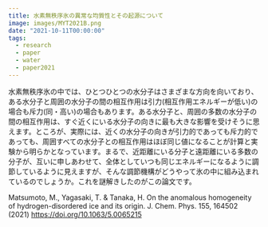 ```yaml
---
title: 水素無秩序氷の異常な均質性とその起源について
image: images/MYT2021B.png
date: "2021-10-11T00:00:00"
tags:
  - research
  - paper
  - water
  - paper2021
---
```

水素無秩序氷の中では、ひとつひとつの水分子はさまざまな方向を向いており、ある水分子と周囲の水分子の間の相互作用は引力(相互作用エネルギーが低い)の場合も斥力(同・高い)の場合もあります。ある水分子と、周囲の多数の水分子の間の相互作用は、すぐ近くにいる水分子の向きに最も大きな影響を受けそうに思えます。ところが、実際には、近くの水分子の向きが引力的であっても斥力的であっても、周囲すべての水分子との相互作用はほぼ同じ値になることが計算と実験から明らかとなっています。まるで、近距離にいる分子と遠距離にいる多数の分子が、互いに申しあわせて、全体としていつも同じエネルギーになるように調節しているように見えますが、そんな調節機構がどうやって氷の中に組み込まれているのでしょうか。これを謎解きしたのがこの論文です。

Matsumoto, M., Yagasaki, T. & Tanaka, H. On the anomalous homogeneity of hydrogen-disordered ice and its origin. J. Chem. Phys. 155, 164502 (2021) https://doi.org/10.1063/5.0065215
